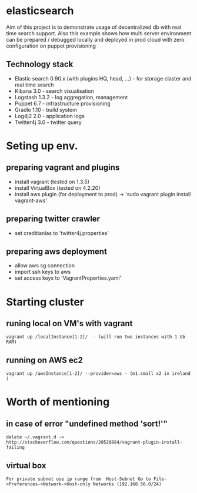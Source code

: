 elasticsearch
=============

Aim of this project is to demonstrate usage of decentralized db with real time search support. Also this example shows how multi server environment can be prepared / debugged locally and deployed in prod cloud with zero configuration on puppet provisioning 

Technology stack
-----------------
 * Elastic search 0.90.x (with plugins HQ, head, ...) - for storage claster and real time search  
 * Kibana 3.0 - search visualisation 
 * Logstash 1.3.2 - log aggregation, management
 * Puppet 6.7 - infrastructure provisioning
 * Gradle 1.10 - build system 
 * Log4j2 2.0 - application logs 
 * Twitter4j 3.0 - twitter query 
 

Seting up env. 
==============

preparing vagrant and plugins
-----------------------------
 * install vagrant (tested on 1.3.5)
 * install VirtualBox (tested on 4.2.20)
 * install aws plugin (for deployment to prod) 
	-> 'sudo vagrant plugin install vagrant-aws'

preparing twitter crawler 
-------------------------
 * set creditianlas to 'twitter4j.properties' 

preparing aws deployment 
------------------------ 
 * allow aws sg connection
 * import ssh keys to aws
 * set access keys to 'VagrantProperties.yaml' 

Starting cluster
=================

runing local on VM's with vagrant  
---------------------------------
	vagrant up /localInstance[1-2]/  - (will run two instances with 1 Gb RAM) 

running on AWS ec2 
------------------
	vagrant up /awsInstance[1-2]/ --provider=aws - (m1.small x2 in ireland )


Worth of mentioning 
===================

in case of error "undefined method 'sort!'"
-------------------------------------------
	delete ~/.vagrant.d -> http://stackoverflow.com/questions/20528884/vagrant-plugin-install-failing 

virtual box 
-----------
	For private subnet use ip range from  Host-Subnet Go to File->Preferences->Network->Host-only Networks (192.168.56.0/24)	
